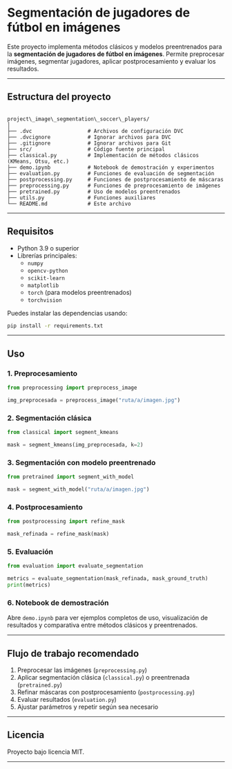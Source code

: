 # Segmentación de jugadores de fútbol en imágenes

Este proyecto implementa métodos clásicos y modelos preentrenados para la **segmentación de jugadores de fútbol en imágenes**. Permite preprocesar imágenes, segmentar jugadores, aplicar postprocesamiento y evaluar los resultados.  

---

## Estructura del proyecto

```

project\_image\_segmentation\_soccer\_players/
│
├── .dvc                  # Archivos de configuración DVC
├── .dvcignore            # Ignorar archivos para DVC
├── .gitignore            # Ignorar archivos para Git
├── src/                  # Código fuente principal
├── classical.py          # Implementación de métodos clásicos (KMeans, Otsu, etc.)
├── demo.ipynb            # Notebook de demostración y experimentos
├── evaluation.py         # Funciones de evaluación de segmentación
├── postprocessing.py     # Funciones de postprocesamiento de máscaras
├── preprocessing.py      # Funciones de preprocesamiento de imágenes
├── pretrained.py         # Uso de modelos preentrenados
├── utils.py              # Funciones auxiliares
└── README.md             # Este archivo
````

---

## Requisitos

- Python 3.9 o superior  
- Librerías principales:
  - `numpy`
  - `opencv-python`
  - `scikit-learn`
  - `matplotlib`
  - `torch` (para modelos preentrenados)
  - `torchvision`

Puedes instalar las dependencias usando:

```bash
pip install -r requirements.txt
````

---

## Uso

### 1. Preprocesamiento

```python
from preprocessing import preprocess_image

img_preprocesada = preprocess_image("ruta/a/imagen.jpg")
```

### 2. Segmentación clásica

```python
from classical import segment_kmeans

mask = segment_kmeans(img_preprocesada, k=2)
```

### 3. Segmentación con modelo preentrenado

```python
from pretrained import segment_with_model

mask = segment_with_model("ruta/a/imagen.jpg")
```

### 4. Postprocesamiento

```python
from postprocessing import refine_mask

mask_refinada = refine_mask(mask)
```

### 5. Evaluación

```python
from evaluation import evaluate_segmentation

metrics = evaluate_segmentation(mask_refinada, mask_ground_truth)
print(metrics)
```

### 6. Notebook de demostración

Abre `demo.ipynb` para ver ejemplos completos de uso, visualización de resultados y comparativa entre métodos clásicos y preentrenados.

---

## Flujo de trabajo recomendado

1. Preprocesar las imágenes (`preprocessing.py`)
2. Aplicar segmentación clásica (`classical.py`) o preentrenada (`pretrained.py`)
3. Refinar máscaras con postprocesamiento (`postprocessing.py`)
4. Evaluar resultados (`evaluation.py`)
5. Ajustar parámetros y repetir según sea necesario

---

## Licencia

Proyecto bajo licencia MIT.

---

